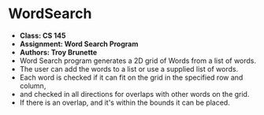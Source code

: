 # WordSearch
+ **Class: CS 145**
+ **Assignment: Word Search Program**
+ **Authors: Troy Brunette**
+ Word Search program generates a 2D grid of Words from a list of words.
+ The user can add the words to a list or use a supplied list of words.
+ Each word is checked if it can fit on the grid in the specified row and column, 
+ and checked in all directions for overlaps with other words on the grid. 
+ If there is an overlap, and it's within the bounds it can be placed.
